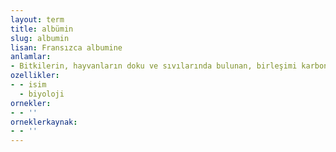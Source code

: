 ```yaml
---
layout: term
title: albümin
slug: albumin
lisan: Fransızca albumine
anlamlar:
- Bitkilerin, hayvanların doku ve sıvılarında bulunan, birleşimi karbon, oksijen, azot, hidrojen ve kükürt olan, suda eriyen, beyaza yakın renkte, yapışkan özellikte bir protein
ozellikler:
- - isim
  - biyoloji
ornekler:
- - ''
orneklerkaynak:
- - ''
---
```

